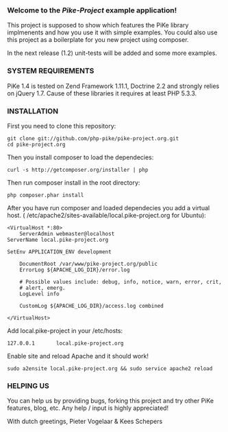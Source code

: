 ### Welcome to the *Pike-Project* example application!

This project is supposed to show which features the PiKe library implmenents
and how you use it with simple examples. You could also use this project as a
boilerplate for you new project using composer.

In the next release (1.2) unit-tests will be added and some more examples.

### SYSTEM REQUIREMENTS
PiKe 1.4 is tested on Zend Framework 1.11.1, Doctrine 2.2 and strongly 
relies on jQuery 1.7. Cause of these libraries it requires at least 
PHP 5.3.3. 

### INSTALLATION
First you need to clone this repository:

    git clone git://github.com/php-pike/pike-project.org.git
    cd pike-project.org

Then you install composer to load the dependecies:

    curl -s http://getcomposer.org/installer | php

Then run composer install in the root directory:

    php composer.phar install

After you have run composer and loaded dependecies you add a virtual host. ( 
/etc/apache2/sites-available/local.pike-project.org for Ubuntu):

    <VirtualHost *:80>
        ServerAdmin webmaster@localhost
	ServerName local.pike-project.org

	SetEnv APPLICATION_ENV development

        DocumentRoot /var/www/pike-project.org/public
        ErrorLog ${APACHE_LOG_DIR}/error.log

        # Possible values include: debug, info, notice, warn, error, crit,
        # alert, emerg.
        LogLevel info

        CustomLog ${APACHE_LOG_DIR}/access.log combined

    </VirtualHost>

Add local.pike-project in your /etc/hosts:

    127.0.0.1       local.pike-project.org

Enable site and reload Apache and it should work!

    sudo a2ensite local.pike-project.org && sudo service apache2 reload

### HELPING US
You can help us by providing bugs, forking this project and try other PiKe 
features, blog, etc. Any help / input is highly appreciated!

With dutch greetings,
Pieter Vogelaar & Kees Schepers